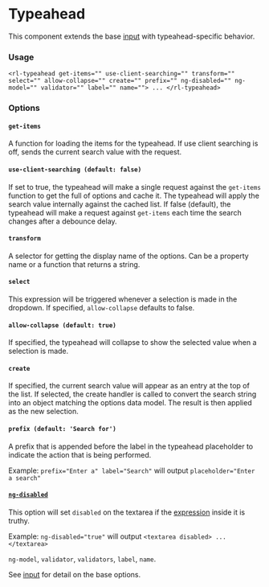 # Typeahead
This component extends the base [input](../input.md) with typeahead-specific behavior.

### Usage
```
<rl-typeahead get-items="" use-client-searching="" transform="" select="" allow-collapse="" create="" prefix="" ng-disabled="" ng-model="" validator="" label="" name=""> ... </rl-typeahead>
```
### Options

#### `get-items`

A function for loading the items for the typeahead. If use client searching is off, sends the current search value with the request.

#### `use-client-searching (default: false)`

If set to true, the typeahead will make a single request against the `get-items` function to get the full of options and cache it. The typeahead will apply the search value internally against the cached list. If false (default), the typeahead will make a request against `get-items` each time the search changes after a debounce delay.

#### `transform`

A selector for getting the display name of the options. Can be a property name or a function that returns a string.

#### `select`

This expression will be triggered whenever a selection is made in the dropdown. If specified, `allow-collapse` defaults to false.

#### `allow-collapse (default: true)`

If specified, the typeahead will collapse to show the selected value when a selection is made.

#### `create`

If specified, the current search value will appear as an entry at the top of the list. If selected, the create handler is called to convert the search string into an object matching the options data model. The result is then applied as the new selection.

#### `prefix (default: 'Search for')`

A prefix that is appended before the label in the typeahead placeholder to indicate the action that is being performed.

Example: `prefix="Enter a" label="Search"` will output `placeholder="Enter a search"`

#### [`ng-disabled`](https://docs.angularjs.org/api/ng/directive/ngDisabled)

This option will set `disabled` on the textarea if the [expression](https://docs.angularjs.org/guide/expression) inside it is truthy.

Example: `ng-disabled="true"` will output `<textarea disabled> ... </textarea>`

`ng-model`, `validator`, `validators`, `label`, `name`.

See [input](../input.md) for detail on the base options.
